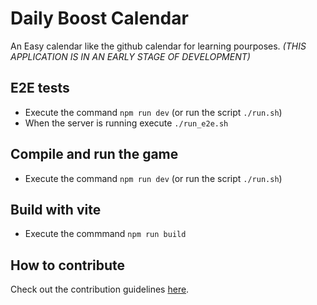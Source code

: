 # Daily Boost Calendar

An Easy calendar like the github calendar for learning pourposes. _(THIS APPLICATION IS IN AN EARLY STAGE OF DEVELOPMENT)_

## E2E tests

- Execute the command `npm run dev` (or run the script `./run.sh`)
- When the server is running execute `./run_e2e.sh`

## Compile and run the game

- Execute the command `npm run dev` (or run the script `./run.sh`)

## Build with vite

- Execute the commmand `npm run build`

## How to contribute

Check out the contribution guidelines [here](./CONTRIBUTING.md).
